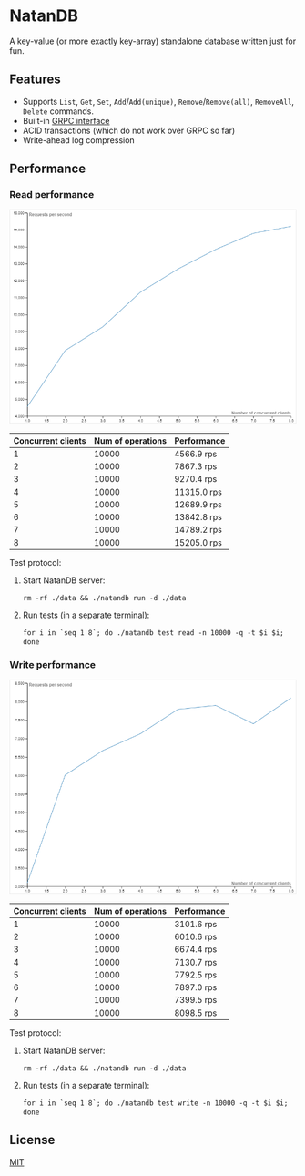 # NatanDB

A key-value (or more exactly key-array) standalone database written just for fun.

## Features

* Supports `List`, `Get`, `Set`, `Add`/`Add(unique)`, `Remove`/`Remove(all)`, `RemoveAll`, `Delete` commands.
* Built-in [GRPC interface](./pkg/proto/natan.proto)
* ACID transactions (which do not work over GRPC so far)
* Write-ahead log compression

## Performance

### Read performance

![](docs/read-perf.png)

| Concurrent clients | Num of operations | Performance |
| ------------------ | ----------------- | ----------- |
| 1                  | 10000             | 4566.9 rps  |
| 2                  | 10000             | 7867.3 rps  |
| 3                  | 10000             | 9270.4 rps  |
| 4                  | 10000             | 11315.0 rps |
| 5                  | 10000             | 12689.9 rps |
| 6                  | 10000             | 13842.8 rps |
| 7                  | 10000             | 14789.2 rps |
| 8                  | 10000             | 15205.0 rps |

Test protocol:

1. Start NatanDB server:

   ```shell
   rm -rf ./data && ./natandb run -d ./data
   ```

2. Run tests (in a separate terminal):

   ```shell
   for i in `seq 1 8`; do ./natandb test read -n 10000 -q -t $i $i; done
   ```

### Write performance

![](docs/write-perf.png)

| Concurrent clients | Num of operations | Performance |
| ------------------ | ----------------- | ----------- |
| 1                  | 10000             | 3101.6 rps  |
| 2                  | 10000             | 6010.6 rps  |
| 3                  | 10000             | 6674.4 rps  |
| 4                  | 10000             | 7130.7 rps  |
| 5                  | 10000             | 7792.5 rps  |
| 6                  | 10000             | 7897.0 rps  |
| 7                  | 10000             | 7399.5 rps  |
| 8                  | 10000             | 8098.5 rps  |

Test protocol:

1. Start NatanDB server:

   ```shell
   rm -rf ./data && ./natandb run -d ./data
   ```

2. Run tests (in a separate terminal):

   ```shell
   for i in `seq 1 8`; do ./natandb test write -n 10000 -q -t $i $i; done
   ```

## License

[MIT](LICENSE)
